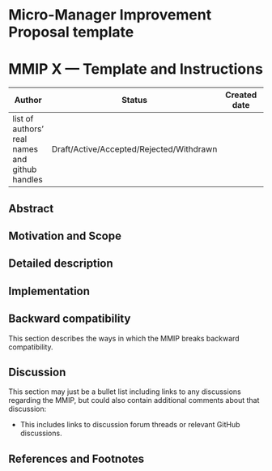 

# **Micro-Manager Improvement Proposal template**


# **MMIP X — Template and Instructions**

| Author         | Status     | Created date | Updated date |
|--------------------------|-----------|------------|-----|
| list of authors’ real names and github handles |Draft/Active/Accepted/Rejected/Withdrawn   |  |    |


## **Abstract**

<!-- The abstract should be a short description of what the MMIP will achieve. -->


## **Motivation and Scope**

<!-- This section describes the need for the proposed change. It should describe the existing problem, who it affects, what it is trying to solve, and why. This section should explicitly address the scope of and key requirements for the proposed change. -->


## **Detailed description**

<!-- This section should provide a detailed description of the proposed change. It should include examples of how the new functionality would be used, intended use-cases, and pseudocode illustrating its use. -->


## **Implementation**

<!-- This section lists the major steps required to implement the MMIP. Where possible, it should be noted where one step is dependent on another, and which steps may be optionally omitted. Where it makes sense, each step should include a link related pull requests as the implementation progresses. -->

<!-- Any pull requests or development branches containing work on this MMIP should be linked to from here. (A MMIP does not need to be implemented in a single pull request if it makes sense to implement it in discrete phases). -->


## **Backward compatibility**

This section describes the ways in which the MMIP breaks backward compatibility.



## **Discussion**

This section may just be a bullet list including links to any discussions regarding the MMIP, but could also contain additional comments about that discussion:


* This includes links to discussion forum threads or relevant GitHub discussions.


## **References and Footnotes**

